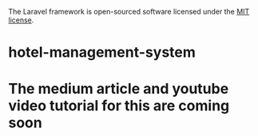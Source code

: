 
The Laravel framework is open-sourced software licensed under the [MIT license](https://opensource.org/licenses/MIT).
# hotel-management-system
# The medium article and youtube video tutorial for this are coming soon
